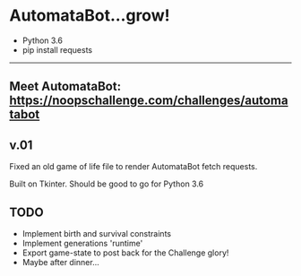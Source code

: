 # AutomataBot...grow!
* Python 3.6
* pip install requests
---
Meet AutomataBot:
https://noopschallenge.com/challenges/automatabot
---
## v.01
Fixed an old game of life file to render AutomataBot fetch requests. 

Built on Tkinter. Should be good to go for Python 3.6

## TODO
* Implement birth and survival constraints
* Implement generations 'runtime' 
* Export game-state to post back for the Challenge glory!
* Maybe after dinner...